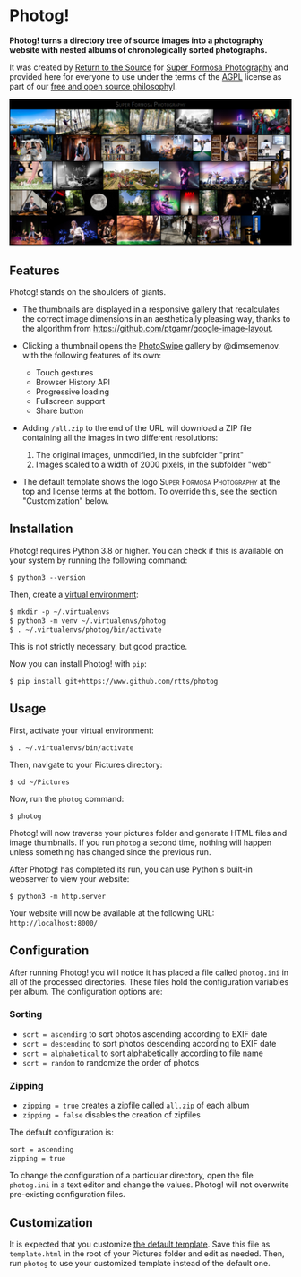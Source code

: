 Photog!
=======

**Photog! turns a directory tree of source images into a photography
website with nested albums of chronologically sorted photographs.**

It was created by
[Return to the Source](https://returntothesource.nl/en/)
for
[Super Formosa Photography](https://www.superformosa.nl/)
and provided here for everyone to use under the terms of the
[AGPL](https://www.gnu.org/licenses/agpl-3.0.html)
license as part of our
[free and open source philosophy](https://www.gnu.org/licenses/copyleft.en.htm)l.

![Screenshot of Super Formosa Photography](https://raw.githubusercontent.com/rtts/photog/main/www.superformosa.nl.png)


Features
--------

Photog! stands on the shoulders of giants.

- The thumbnails are displayed in a responsive gallery that
  recalculates the correct image dimensions in an aesthetically
  pleasing way, thanks to the algorithm from
  <https://github.com/ptgamr/google-image-layout>.

- Clicking a thumbnail opens the [PhotoSwipe](https://photoswipe.com/)
  gallery by @dimsemenov, with the following features of its own:
  - Touch gestures
  - Browser History API
  - Progressive loading
  - Fullscreen support
  - Share button

- Adding `/all.zip` to the end of the URL will download a ZIP file
  containing all the images in two different resolutions:
  1. The original images, unmodified, in the subfolder "print"
  2. Images scaled to a width of 2000 pixels, in the subfolder "web"

- The default template shows the logo <span
  style="font-variant:small-caps">Super Formosa Photography</span>
  at the top and license terms at the bottom. To override this, see
  the section "Customization" below.


Installation
------------

Photog! requires Python 3.8 or higher. You can check if this is
available on your system by running the following command:

    $ python3 --version

Then, create a [virtual environment](https://docs.python.org/3/library/venv.html):

    $ mkdir -p ~/.virtualenvs
    $ python3 -m venv ~/.virtualenvs/photog
    $ . ~/.virtualenvs/photog/bin/activate

This is not strictly necessary, but good practice.

Now you can install Photog! with `pip`:

    $ pip install git+https://www.github.com/rtts/photog


Usage
-----

First, activate your virtual environment:

    $ . ~/.virtualenvs/bin/activate

Then, navigate to your Pictures directory:

    $ cd ~/Pictures

Now, run the `photog` command:

    $ photog

Photog! will now traverse your pictures folder and generate HTML files
and image thumbnails. If you run `photog` a second time, nothing will
happen unless something has changed since the previous run.

After Photog! has completed its run, you can use Python's built-in
webserver to view your website:

    $ python3 -m http.server

Your website will now be available at the following URL:
`http://localhost:8000/`


Configuration
-------------

After running Photog! you will notice it has placed a file called
`photog.ini` in all of the processed directories. These files hold the
configuration variables per album. The configuration options are:

### Sorting
- `sort = ascending` to sort photos ascending according to EXIF date
- `sort = descending` to sort photos descending according to EXIF date
- `sort = alphabetical` to sort alphabetically according to file name
- `sort = random` to randomize the order of photos

### Zipping
- `zipping = true` creates a zipfile called `all.zip` of each album
- `zipping = false` disables the creation of zipfiles

The default configuration is:

    sort = ascending
    zipping = true

To change the configuration of a particular directory, open the file
`photog.ini` in a text editor and change the values. Photog! will not
overwrite pre-existing configuration files.


Customization
-------------

It is expected that you customize [the default template][1]. Save this
file as `template.html` in the root of your Pictures folder and edit
as needed. Then, run `photog` to use your customized template instead
of the default one.

[1]: https://raw.githubusercontent.com/rtts/photog/master/photog/template.html
